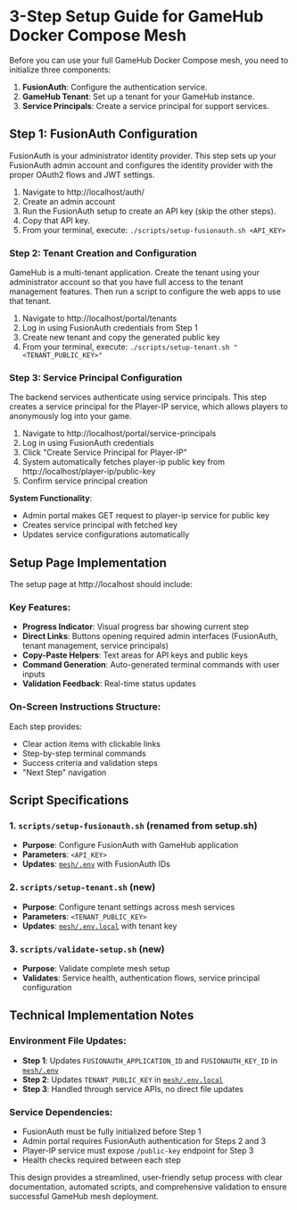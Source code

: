 # 3-Step Setup Guide for GameHub Docker Compose Mesh

Before you can use your full GameHub Docker Compose mesh, you need to initialize three components:

1. **FusionAuth**: Configure the authentication service.
2. **GameHub Tenant**: Set up a tenant for your GameHub instance.
3. **Service Principals**: Create a service principal for support services.

## Step 1: FusionAuth Configuration

FusionAuth is your administrator identity provider. This step sets up your FusionAuth admin account and configures the identity provider with the proper OAuth2 flows and JWT settings.

1. Navigate to http://localhost/auth/
2. Create an admin account
3. Run the FusionAuth setup to create an API key (skip the other steps).
4. Copy that API key.
5. From your terminal, execute: `./scripts/setup-fusionauth.sh <API_KEY>`

### Step 2: Tenant Creation and Configuration

GameHub is a multi-tenant application. Create the tenant using your administrator account so that you have full access to the tenant management features. Then run a script to configure the web apps to use that tenant.

1. Navigate to http://localhost/portal/tenants
2. Log in using FusionAuth credentials from Step 1
3. Create new tenant and copy the generated public key
4. From your terminal, execute: `./scripts/setup-tenant.sh "<TENANT_PUBLIC_KEY>"`

### Step 3: Service Principal Configuration

The backend services authenticate using service principals. This step creates a service principal for the Player-IP service, which allows players to anonymously log into your game.

1. Navigate to http://localhost/portal/service-principals
2. Log in using FusionAuth credentials
3. Click "Create Service Principal for Player-IP"
4. System automatically fetches player-ip public key from http://localhost/player-ip/public-key
5. Confirm service principal creation

**System Functionality**:
- Admin portal makes GET request to player-ip service for public key
- Creates service principal with fetched key
- Updates service configurations automatically

## Setup Page Implementation

The setup page at http://localhost should include:

### Key Features:
- **Progress Indicator**: Visual progress bar showing current step
- **Direct Links**: Buttons opening required admin interfaces (FusionAuth, tenant management, service principals)
- **Copy-Paste Helpers**: Text areas for API keys and public keys
- **Command Generation**: Auto-generated terminal commands with user inputs
- **Validation Feedback**: Real-time status updates

### On-Screen Instructions Structure:
Each step provides:
- Clear action items with clickable links
- Step-by-step terminal commands
- Success criteria and validation steps
- "Next Step" navigation

## Script Specifications

### 1. `scripts/setup-fusionauth.sh` (renamed from setup.sh)
- **Purpose**: Configure FusionAuth with GameHub application
- **Parameters**: `<API_KEY>`
- **Updates**: [`mesh/.env`](mesh/.env:12-13) with FusionAuth IDs

### 2. `scripts/setup-tenant.sh` (new)
- **Purpose**: Configure tenant settings across mesh services
- **Parameters**: `<TENANT_PUBLIC_KEY>`
- **Updates**: [`mesh/.env.local`](mesh/.env.local:3) with tenant key

### 3. `scripts/validate-setup.sh` (new)
- **Purpose**: Validate complete mesh setup
- **Validates**: Service health, authentication flows, service principal configuration

## Technical Implementation Notes

### Environment File Updates:
- **Step 1**: Updates `FUSIONAUTH_APPLICATION_ID` and `FUSIONAUTH_KEY_ID` in [`mesh/.env`](mesh/.env:1)
- **Step 2**: Updates `TENANT_PUBLIC_KEY` in [`mesh/.env.local`](mesh/.env.local:1)
- **Step 3**: Handled through service APIs, no direct file updates

### Service Dependencies:
- FusionAuth must be fully initialized before Step 1
- Admin portal requires FusionAuth authentication for Steps 2 and 3
- Player-IP service must expose `/public-key` endpoint for Step 3
- Health checks required between each step

This design provides a streamlined, user-friendly setup process with clear documentation, automated scripts, and comprehensive validation to ensure successful GameHub mesh deployment.